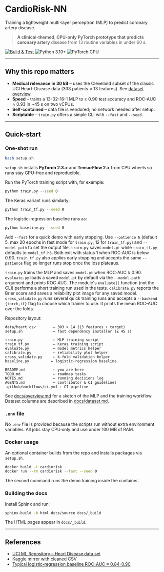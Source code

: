 <!-- markdownlint-disable MD013 -->
# CardioRisk-NN

Training a lightweight multi-layer perceptron (MLP) to predict coronary artery
disease.

> **A clinical-themed, CPU-only PyTorch prototype that predicts coronary artery**
> disease from 13 routine variables in under 60 s.

[![Build & Test][ci-badge]][ci-link]
![Python 3.10+](https://img.shields.io/badge/python-3.10%2B-blue)
![PyTorch CPU](https://img.shields.io/badge/PyTorch-2.3%20CPU-lightgrey)

---

## Why this repo matters

* **Medical relevance in 30 kB** – uses the Cleveland subset of the classic UCI
  Heart-Disease data (303 patients × 13 features). See [dataset overview](docs/dataset.md).
* **Speed** – trains a 13-32-16-1 MLP to ≥ 0.90 test accuracy and ROC-AUC ≈
  0.93 in ~45 s on two vCPUs.
* **Self-contained** – data file is vendored; no network needed after setup.
* **Scriptable** – `train.py` offers a simple CLI with `--fast` and `--seed`.

---

## Quick-start

### One-shot run

```bash
bash setup.sh
```

`setup.sh` installs **PyTorch 2.3.x** and **TensorFlow 2.x** from CPU wheels so
runs stay GPU-free and reproducible.

Run the PyTorch training script with, for example:

```bash
python train.py --seed 0
```

The Keras variant runs similarly:

```bash
python train_tf.py --seed 0
```

The logistic-regression baseline runs as:

```bash
python baseline.py --seed 0
```

Add `--fast` for a quick demo with early stopping. Use `--patience N` (default
5, max 20 epochs in fast mode for `train.py`, 12 for `train_tf.py`) and
`--model-path` to set the output file.
`train.py` saves `model.pt` while `train_tf.py` defaults to `model_tf.h5`. Both
exit with status 1 when ROC‑AUC is below 0.90.
`train_tf.py` also applies early stopping and accepts the same `--patience`
flag so longer runs stop once the loss plateaus.

`train.py` trains the MLP and saves `model.pt` when ROC‑AUC ≥ 0.90.
`evaluate.py` loads a saved `model.pt` by default via the `--model-path`
argument and prints ROC‑AUC. The module's `evaluate()` function (not the CLI)
performs a short training run used in the tests.
`calibrate.py` reports the Brier score and saves a reliability plot image for
any saved model.
`cross_validate.py` runs several quick training runs and accepts a
`--backend {torch,tf}` flag to choose which trainer to use. It prints the mean
ROC-AUC over the folds.

Repository layout:

```text
data/heart.csv        ← 303 × 14 (13 features + target)
setup.sh              ← fast dependency installer (≤ 45 s)

train.py              ← MLP training script
train_tf.py           ← Keras training script
evaluate.py           ← model metrics helper
calibrate.py          ← reliability plot helper
cross_validate.py     ← k-fold validation helper
baseline.py          ← logistic-regression baseline

README.md             ← you are here
TODO.md               ← roadmap tasks
NOTES.md              ← running decisions log
AGENTS.md             ← contributor & CI guidelines
.github/workflows/ci.yml ← CI pipeline
```

See [docs/overview.md](docs/overview.md) for a sketch of the MLP and
the training workflow. Dataset columns are described in [docs/dataset.md](docs/dataset.md).

### `.env` file

No `.env` file is provided because the scripts run without extra
environment variables. All jobs stay CPU‑only and use under 100 MB of RAM.

### Docker usage

An optional container builds from the repo and installs packages via
`setup.sh`.

```bash
docker build -t cardiorisk .
docker run --rm cardiorisk --fast --seed 0
```

The second command runs the demo training inside the container.

### Building the docs

Install Sphinx and run:

```bash
sphinx-build -b html docs/source docs/_build
```

The HTML pages appear in `docs/_build`.

---

## References

* [UCI ML Repository – Heart Disease data set](https://archive.ics.uci.edu)
* [Kaggle mirror with cleaned CSV](https://kaggle.com)
* [Typical logistic-regression baseline ROC-AUC ≈ 0.84-0.90](
  https://www.ncbi.nlm.nih.gov/pmc/)

[ci-badge]:
  https://img.shields.io/github/actions/workflow/status/example/CardioRisk-NN/ci.yml?branch=main
[ci-link]: https://github.com/example
